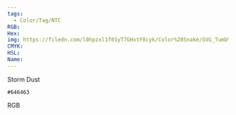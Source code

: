 ```yaml
---
tags:
  - Color/Tag/NTC
RGB:
Hex:
img: https://filedn.com/l0hpzxl1f01yT7GHxtF8cyk/Color%20Snake/SVG_Tumb%20Mass%20No%20Name/646463.svg
CMYK:
HSL:
Name:
---
```

Storm Dust
```palette
#646463
```
RGB
